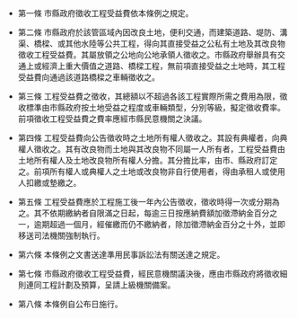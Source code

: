 * 第一條 市縣政府徵收工程受益費依本條例之規定。

* 第二條 市縣政府於該管區域內因改良土地，便利交通，而建築道路、堤防、溝渠、橋樑、或其他水陸等公共工程，得向其直接受益之公私有土地及其改良物徵收工程受益費。其屬放領之公地向公地承領人徵收之。市縣政府舉辦具有交通上或經濟上重大價值之道路、橋樑工程，無前項直接受益之土地時，其工程受益費向通過該道路橋樑之車輛徵收之。

* 第三條 工程受益費之徵收，其總額以不超過各該工程實際所需之費用為限，徵收標準由市縣政府按土地受益之程度或車輛類型，分別等級，擬定徵收費率。前項徵收工程受益費之費率應經市縣民意機關之決議。

* 第四條 工程受益費向公告徵收時之土地所有權人徵收之。其設有典權者，向典權人徵收之。其有改良物而土地與其改良物不同屬一人所有者，工程受益費由土地所有權人及土地改良物所有權人分擔。其分擔比率，由市、縣政府訂定之。前項所有權人或典權人之土地或改良物非自行使用者，得由承租人或使用人扣繳或墊繳之。

* 第五條 工程受益費應於工程施工後一年內公告徵收，徵收時得一次或分期為之。其不依期繳納者自限滿之日起，每逾三日按應納費額加徵滯納金百分之一，逾期超過一個月，經催繳而仍不繳納者，除加徵滯納金百分之十外，並即移送司法機關強制執行。

* 第六條 本條例之文書送達準用民事訴訟法有關送達之規定。

* 第七條 市縣政府徵收工程受益費，經民意機關議決後，應由市縣政府將徵收細則連同工程計劃及預算，呈請上級機關備案。

* 第八條 本條例自公布日施行。

